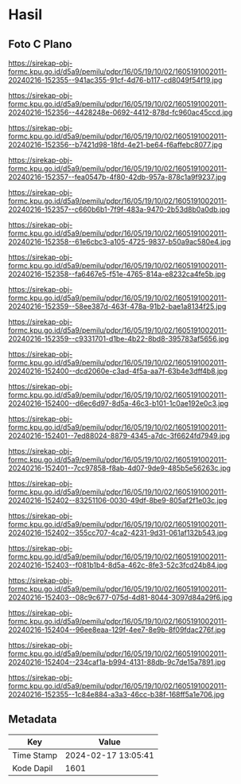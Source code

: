 # Hasil

## Foto C Plano

https://sirekap-obj-formc.kpu.go.id/d5a9/pemilu/pdpr/16/05/19/10/02/1605191002011-20240216-152355--941ac355-91cf-4d76-b117-cd8049f54f19.jpg

https://sirekap-obj-formc.kpu.go.id/d5a9/pemilu/pdpr/16/05/19/10/02/1605191002011-20240216-152356--4428248e-0692-4412-878d-fc960ac45ccd.jpg

https://sirekap-obj-formc.kpu.go.id/d5a9/pemilu/pdpr/16/05/19/10/02/1605191002011-20240216-152356--b7421d98-18fd-4e21-be64-f6affebc8077.jpg

https://sirekap-obj-formc.kpu.go.id/d5a9/pemilu/pdpr/16/05/19/10/02/1605191002011-20240216-152357--fea0547b-4f80-42db-957a-878c1a9f9237.jpg

https://sirekap-obj-formc.kpu.go.id/d5a9/pemilu/pdpr/16/05/19/10/02/1605191002011-20240216-152357--c660b6b1-7f9f-483a-9470-2b53d8b0a0db.jpg

https://sirekap-obj-formc.kpu.go.id/d5a9/pemilu/pdpr/16/05/19/10/02/1605191002011-20240216-152358--61e6cbc3-a105-4725-9837-b50a9ac580e4.jpg

https://sirekap-obj-formc.kpu.go.id/d5a9/pemilu/pdpr/16/05/19/10/02/1605191002011-20240216-152358--fa6467e5-f51e-4765-814a-e8232ca4fe5b.jpg

https://sirekap-obj-formc.kpu.go.id/d5a9/pemilu/pdpr/16/05/19/10/02/1605191002011-20240216-152359--58ee387d-463f-478a-91b2-bae1a8134f25.jpg

https://sirekap-obj-formc.kpu.go.id/d5a9/pemilu/pdpr/16/05/19/10/02/1605191002011-20240216-152359--c9331701-d1be-4b22-8bd8-395783af5656.jpg

https://sirekap-obj-formc.kpu.go.id/d5a9/pemilu/pdpr/16/05/19/10/02/1605191002011-20240216-152400--dcd2060e-c3ad-4f5a-aa7f-63b4e3dff4b8.jpg

https://sirekap-obj-formc.kpu.go.id/d5a9/pemilu/pdpr/16/05/19/10/02/1605191002011-20240216-152400--d6ec6d97-8d5a-46c3-b101-1c0ae192e0c3.jpg

https://sirekap-obj-formc.kpu.go.id/d5a9/pemilu/pdpr/16/05/19/10/02/1605191002011-20240216-152401--7ed88024-8879-4345-a7dc-3f6624fd7949.jpg

https://sirekap-obj-formc.kpu.go.id/d5a9/pemilu/pdpr/16/05/19/10/02/1605191002011-20240216-152401--7cc97858-f8ab-4d07-9de9-485b5e56263c.jpg

https://sirekap-obj-formc.kpu.go.id/d5a9/pemilu/pdpr/16/05/19/10/02/1605191002011-20240216-152402--83251106-0030-49df-8be9-805af2f1e03c.jpg

https://sirekap-obj-formc.kpu.go.id/d5a9/pemilu/pdpr/16/05/19/10/02/1605191002011-20240216-152402--355cc707-4ca2-4231-9d31-061af132b543.jpg

https://sirekap-obj-formc.kpu.go.id/d5a9/pemilu/pdpr/16/05/19/10/02/1605191002011-20240216-152403--f081b1b4-8d5a-462c-8fe3-52c3fcd24b84.jpg

https://sirekap-obj-formc.kpu.go.id/d5a9/pemilu/pdpr/16/05/19/10/02/1605191002011-20240216-152403--08c9c677-075d-4d81-8044-3097d84a29f6.jpg

https://sirekap-obj-formc.kpu.go.id/d5a9/pemilu/pdpr/16/05/19/10/02/1605191002011-20240216-152404--96ee8eaa-129f-4ee7-8e9b-8f09fdac276f.jpg

https://sirekap-obj-formc.kpu.go.id/d5a9/pemilu/pdpr/16/05/19/10/02/1605191002011-20240216-152404--234caf1a-b994-4131-88db-9c7de15a7891.jpg

https://sirekap-obj-formc.kpu.go.id/d5a9/pemilu/pdpr/16/05/19/10/02/1605191002011-20240216-152355--1c84e884-a3a3-46cc-b38f-168ff5a1e706.jpg


## Metadata

| Key        | Value               |
| ---------- | ------------------- |
| Time Stamp | 2024-02-17 13:05:41 |
| Kode Dapil | 1601                |



